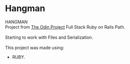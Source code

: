 # Hangman

HANGMAN<br/>
Project from <a href="https://www.theodinproject.com/" target="_blank" rel="noopener noreferrer">The Odin Project</a> Full Stack Ruby on Rails Path.<br/>
<br/>
Starting to work with Files and Serialization.<br/>
<br/>
This project was made using:<br/>
- RUBY.